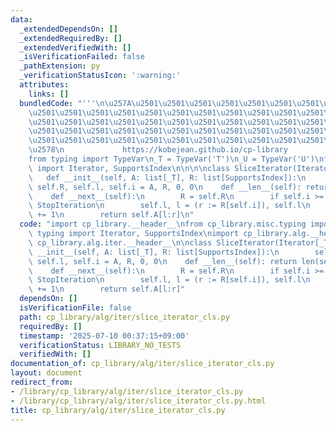 ```yaml
---
data:
  _extendedDependsOn: []
  _extendedRequiredBy: []
  _extendedVerifiedWith: []
  _isVerificationFailed: false
  _pathExtension: py
  _verificationStatusIcon: ':warning:'
  attributes:
    links: []
  bundledCode: "'''\n\u257A\u2501\u2501\u2501\u2501\u2501\u2501\u2501\u2501\u2501\u2501\
    \u2501\u2501\u2501\u2501\u2501\u2501\u2501\u2501\u2501\u2501\u2501\u2501\u2501\
    \u2501\u2501\u2501\u2501\u2501\u2501\u2501\u2501\u2501\u2501\u2501\u2501\u2501\
    \u2501\u2501\u2501\u2501\u2501\u2501\u2501\u2501\u2501\u2501\u2501\u2501\u2501\
    \u2501\u2501\u2501\u2501\u2501\u2501\u2501\u2501\u2501\u2501\u2501\u2501\u2501\
    \u2578\n             https://kobejean.github.io/cp-library               \n'''\n\
    from typing import TypeVar\n_T = TypeVar('T')\n_U = TypeVar('U')\nfrom typing\
    \ import Iterator, SupportsIndex\n\n\n\nclass SliceIterator(Iterator[_T]):\n \
    \   def __init__(self, A: list[_T], R: list[SupportsIndex]):\n        self.A,\
    \ self.R, self.l, self.i = A, R, 0, 0\n    def __len__(self): return len(self.R)-self.i\n\
    \    def __next__(self):\n        R = self.R\n        if self.i >= len(R): raise\
    \ StopIteration\n        self.l, l = (r := R[self.i]), self.l\n        self.i\
    \ += 1\n        return self.A[l:r]\n"
  code: "import cp_library.__header__\nfrom cp_library.misc.typing import _T\nfrom\
    \ typing import Iterator, SupportsIndex\nimport cp_library.alg.__header__\nimport\
    \ cp_library.alg.iter.__header__\n\nclass SliceIterator(Iterator[_T]):\n    def\
    \ __init__(self, A: list[_T], R: list[SupportsIndex]):\n        self.A, self.R,\
    \ self.l, self.i = A, R, 0, 0\n    def __len__(self): return len(self.R)-self.i\n\
    \    def __next__(self):\n        R = self.R\n        if self.i >= len(R): raise\
    \ StopIteration\n        self.l, l = (r := R[self.i]), self.l\n        self.i\
    \ += 1\n        return self.A[l:r]"
  dependsOn: []
  isVerificationFile: false
  path: cp_library/alg/iter/slice_iterator_cls.py
  requiredBy: []
  timestamp: '2025-07-10 00:37:15+09:00'
  verificationStatus: LIBRARY_NO_TESTS
  verifiedWith: []
documentation_of: cp_library/alg/iter/slice_iterator_cls.py
layout: document
redirect_from:
- /library/cp_library/alg/iter/slice_iterator_cls.py
- /library/cp_library/alg/iter/slice_iterator_cls.py.html
title: cp_library/alg/iter/slice_iterator_cls.py
---
```


